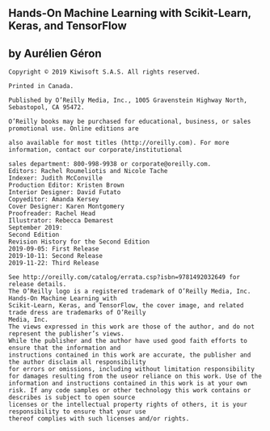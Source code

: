 ## Hands-On Machine Learning with Scikit-Learn, Keras, and TensorFlow
## by Aurélien Géron

    Copyright © 2019 Kiwisoft S.A.S. All rights reserved.
    
    Printed in Canada.
    
    Published by O’Reilly Media, Inc., 1005 Gravenstein Highway North, Sebastopol, CA 95472.
    
    O’Reilly books may be purchased for educational, business, or sales promotional use. Online editions are
    
    also available for most titles (http://oreilly.com). For more information, contact our corporate/institutional
    
    sales department: 800-998-9938 or corporate@oreilly.com.
    Editors: Rachel Roumeliotis and Nicole Tache
    Indexer: Judith McConville
    Production Editor: Kristen Brown
    Interior Designer: David Futato
    Copyeditor: Amanda Kersey
    Cover Designer: Karen Montgomery
    Proofreader: Rachel Head
    Illustrator: Rebecca Demarest
    September 2019:
    Second Edition
    Revision History for the Second Edition
    2019-09-05: First Release
    2019-10-11: Second Release
    2019-11-22: Third Release
    
    See http://oreilly.com/catalog/errata.csp?isbn=9781492032649 for release details.
    The O’Reilly logo is a registered trademark of O’Reilly Media, Inc. Hands-On Machine Learning with
    Scikit-Learn, Keras, and TensorFlow, the cover image, and related trade dress are trademarks of O’Reilly
    Media, Inc.
    The views expressed in this work are those of the author, and do not represent the publisher’s views.
    While the publisher and the author have used good faith efforts to ensure that the information and
    instructions contained in this work are accurate, the publisher and the author disclaim all responsibility
    for errors or omissions, including without limitation responsibility for damages resulting from the useor reliance on this work. Use of the information and instructions contained in this work is at your own
    risk. If any code samples or other technology this work contains or describes is subject to open source
    licenses or the intellectual property rights of others, it is your responsibility to ensure that your use
    thereof complies with such licenses and/or rights.
    
[Book]: https://www.amazon.in/Hands-Machine-Learning-Scikit-Learn-TensorFlow-ebook/dp/B07XGF2G87
